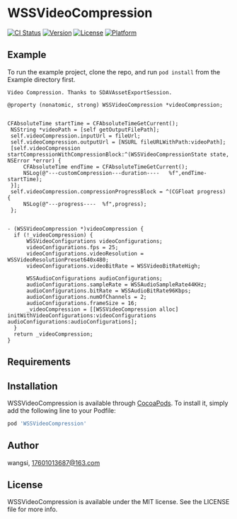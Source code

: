 # WSSVideoCompression

[![CI Status](https://img.shields.io/travis/18566663687@163.com/WSSVideoCompression.svg?style=flat)](https://travis-ci.org/18566663687@163.com/WSSVideoCompression)
[![Version](https://img.shields.io/cocoapods/v/WSSVideoCompression.svg?style=flat)](https://cocoapods.org/pods/WSSVideoCompression)
[![License](https://img.shields.io/cocoapods/l/WSSVideoCompression.svg?style=flat)](https://cocoapods.org/pods/WSSVideoCompression)
[![Platform](https://img.shields.io/cocoapods/p/WSSVideoCompression.svg?style=flat)](https://cocoapods.org/pods/WSSVideoCompression)

## Example

To run the example project, clone the repo, and run `pod install` from the Example directory first.
  ```
  Video Compression. Thanks to SDAVAssetExportSession.
  
  @property (nonatomic, strong) WSSVideoCompression *videoCompression;


CFAbsoluteTime startTime = CFAbsoluteTimeGetCurrent();
   NSString *videoPath = [self getOutputFilePath];
   self.videoCompression.inputUrl = fileUrl;
   self.videoCompression.outputUrl = [NSURL fileURLWithPath:videoPath];
   [self.videoCompression startCompressionWithCompressionBlock:^(WSSVideoCompressionState state, NSError *error) {
       CFAbsoluteTime endTime = CFAbsoluteTimeGetCurrent();
       NSLog(@"---customCompression---duration----   %f",endTime-startTime);
   }];
   self.videoCompression.compressionProgressBlock = ^(CGFloat progress) {
       NSLog(@"---progress----  %f",progress);
   };


- (WSSVideoCompression *)videoCompression {
    if (!_videoCompression) {
        WSSVideoConfigurations videoConfigurations;
        videoConfigurations.fps = 25;
        videoConfigurations.videoResolution = WSSVideoResolutionPreset640x480;
        videoConfigurations.videoBitRate = WSSVideoBitRateHigh;
        
        WSSAudioConfigurations audioConfigurations;
        audioConfigurations.sampleRate = WSSAudioSampleRate44KHz;
        audioConfigurations.bitRate = WSSAudioBitRate96Kbps;
        audioConfigurations.numOfChannels = 2;
        audioConfigurations.frameSize = 16;
        _videoCompression = [[WSSVideoCompression alloc] initWithVideoConfigurations:videoConfigurations audioConfigurations:audioConfigurations];
    }
    return _videoCompression;
}
  
  ```

## Requirements

## Installation

WSSVideoCompression is available through [CocoaPods](https://cocoapods.org). To install
it, simply add the following line to your Podfile:

```ruby
pod 'WSSVideoCompression'
```

## Author

wangsi, 17601013687@163.com

## License

WSSVideoCompression is available under the MIT license. See the LICENSE file for more info.

